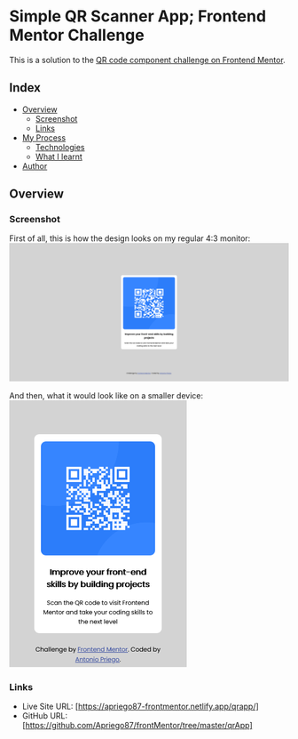 # Simple QR Scanner App; Frontend Mentor Challenge

This is a solution to the [QR code component challenge on Frontend Mentor](https://www.frontendmentor.io/challenges/qr-code-component-iux_sIO_H).

## Index

- [Overview](#overview)
  - [Screenshot](#screenshot)
  - [Links](#links)
- [My Process](#myProcess)
  - [Technologies](#technologies)
  - [What I learnt](#learnt)
- [Author](#author)

## Overview

### Screenshot
First of all, this is how the design looks on my regular 4:3 monitor:
![Alt](./screenshotDesktop.png "Screenshot of the Desktop layout")

And then, what it would look like on a smaller device:
![Alt](./screenshotSmaller.png "Screenshot of the Mobile layout")

### Links

- Live Site URL: [https://apriego87-frontmentor.netlify.app/qrapp/]
- GitHub URL: [https://github.com/Apriego87/frontMentor/tree/master/qrApp]
